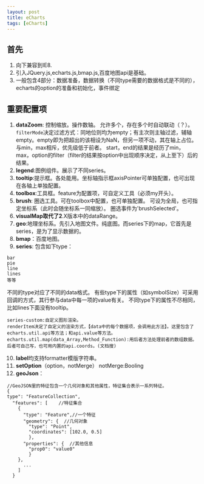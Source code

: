 ```yaml
---
layout: post
title: eCharts
tags: [eCharts]
---
```

## 首先 ##
1. 向下兼容到IE8.
2. 引入JQuery.js,echarts.js,bmap.js,百度地图api是基础。
3. 一般包含4部分：数据准备，数据转换（不同type需要的数据格式是不同的），echarts的option的准备和初始化，事件绑定


## 重要配置项 ##
1. **dataZoom**:
控制缩放。操作数轴。
允许多个，存在多个时自动联动（？）。
`filterMode`决定过滤方式：同地位则均为empty；有主次则主轴过滤，辅轴empty。empty即为把超出的该相设为NaN，但另一项不动，其在轴上占位。
与min，max相斥，优先级低于前者。
start，end的结果是经历了min，max，option的filter（filter的结果按option中出现顺序决定，从上至下）后的结果。
2. **legend**:图例组件。展示了不同series。
3. **tooltip**:提示框。各处能用。坐标轴指示框axisPointer可单独配置，也可出现在各轴上单独配置。
4. **toolbox**:工具框。feature为配置项，可自定义工具（必须my开头）。
5. **brush**:
圈选工具。可在toolbox中配置，也可单独配置。
可设为全局，也可指定坐标系（此时会随坐标系一同缩放）。
圈选事件为'brushSelected'。
6. **visualMap取代了2**.X版本中的dataRange。
7. **geo**:地理坐标系。先引入地图文件。纯底图。而series下的map，它首先是series，是为了显示数据的。
8. **bmap**：百度地图。
9. **series**: 包含如下type：
```
bar
pie
line
lines
等等
```

不同的type对应了不同的data格式。
有些type下的属性（如symbolSize）可采用回调的方式，其行参与data中每一项的value有关。
不同type下的属性不尽相同，比如lines下面没有tooltip。
```
series-custom:自定义图形渲染。
renderItem决定了自定义的渲染方式，【data中的每个数据项，会调用此方法】。这里包含了echarts.util.api等方法；和api.value等方法。
echarts.util.map(data_Array,Method_Function):用后者方法处理前者的数组数据。后者可自己写，也可用内置的api.coords。(文档搜)

```
10. **label**均支持formatter模版字符串。
11. **setOption**（option，notMerge） notMerge:Booling
12. **geoJson**：
```
//GeoJSON里的特征包含一个几何对象和其他属性，特征集合表示一系列特征。
{
type": "FeatureCollection",
  "features": [    //特征集合
    {
      "type": "Feature",//一个特征
      "geometry": {  //几何对象
        "type": "Point",
        "coordinates": [102.0, 0.5]
        },
      "properties": {  //其他信息
        "prop0": "value0"
        }
    },
      ...
    ]
  }
```
